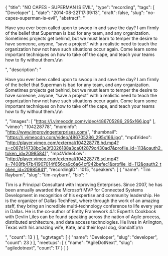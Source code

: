 {
  "title": "NO CAPES - SUPERMAN IS EVIL",
  "type": "recording",
  "tags": [
    "Developer"
  ],
  "date": "2014-08-22T17:39:13",
  "draft": false,
  "slug": "no-capes-superman-is-evil",
  "abstract": "<p>Have you ever been called upon to swoop in and save the day? I am firmly of the belief that Superman is bad for any team, and any organization. Sometimes projects get behind, but we must learn to temper the desire to have someone, anyone, “save a project” with a realistic need to teach the organization how not have such situations occur again. Come learn some important techniques on how to take off the cape, and teach your teams how to fly without them.\r\n</p>",
  "description": "<p>Have you ever been called upon to swoop in and save the day? I am firmly of the belief that Superman is bad for any team, and any organization. Sometimes projects get behind, but we must learn to temper the desire to have someone, anyone, “save a project” with a realistic need to teach the organization how not have such situations occur again. Come learn some important techniques on how to take off the cape, and teach your teams how to fly without them.\r\n</p>",
  "images": [
    "https://i.vimeocdn.com/video/486705286_295x166.jpg"
  ],
  "vimeo": "104228778",
  "moreinfo": "http://www.improvingenterprises.com/",
  "thumbnail": "https://i.vimeocdn.com/video/486705286_295x166.jpg",
  "mp4Video": "http://player.vimeo.com/external/104228778.hd.mp4?s=c087d14738bc3e3f3026188a3ca0f2879c430ad7&profile_id=113&oauth2_token_id=20985841",
  "mp4VideoLow": "http://player.vimeo.com/external/104228778.sd.mp4?s=7408fb47b41907014f656ca9c6a64cf942befec1&profile_id=112&oauth2_token_id=20985841",
  "recordingID": 1015,
  "speakers": [
    {
      "name": "Tim Rayburn",
      "slug": "tim-rayburn",
      "bio": "<p>Tim is a Principal Consultant with Improving Enterprises. Since 2007, he has been annually awarded the Microsoft MVP for Connected Systems Development in recognition of his expertise and community leadership. He is the organizer of Dallas TechFest, where through the work of an amazing staff, they bring an incredible multi-technology conference to life every year in Dallas. He is the co-author of Entity Framework 4.1: Expert’s Cookbook with Devlin Liles can be found speaking across the nation of Agile process, distributed architecture, and data access technologies. He lives in Arlington, Texas with his amazing wife, Kate, and their loyal dog, Gandalf.\r\n</p>",
      "count": 13
    }
  ],
  "ugtvtags": [
    {
      "name": "Developer",
      "slug": "developer",
      "count": 23
    }
  ],
  "meetups": [
    {
      "name": "AgileDotNext",
      "slug": "agiledotnext",
      "count": 17
    }
  ]
}